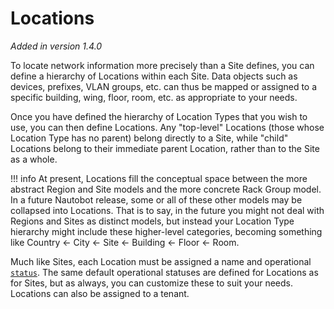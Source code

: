 # Locations

<!-- markdownlint-disable MD036 -->
_Added in version 1.4.0_
<!-- markdownlint-enable MD036 -->

To locate network information more precisely than a Site defines, you can define a hierarchy of Locations within each Site. Data objects such as devices, prefixes, VLAN groups, etc. can thus be mapped or assigned to a specific building, wing, floor, room, etc. as appropriate to your needs.

Once you have defined the hierarchy of Location Types that you wish to use, you can then define Locations. Any "top-level" Locations (those whose Location Type has no parent) belong directly to a Site, while "child" Locations belong to their immediate parent Location, rather than to the Site as a whole.

!!! info
    At present, Locations fill the conceptual space between the more abstract Region and Site models and the more concrete Rack Group model. In a future Nautobot release, some or all of these other models may be collapsed into Locations. That is to say, in the future you might not deal with Regions and Sites as distinct models, but instead your Location Type hierarchy might include these higher-level categories, becoming something like Country ← City ← Site ← Building ← Floor ← Room.

Much like Sites, each Location must be assigned a name and operational [`status`](https://nautobot.readthedocs.io/en/stable/models/extras/status/). The same default operational statuses are defined for Locations as for Sites, but as always, you can customize these to suit your needs. Locations can also be assigned to a tenant.
